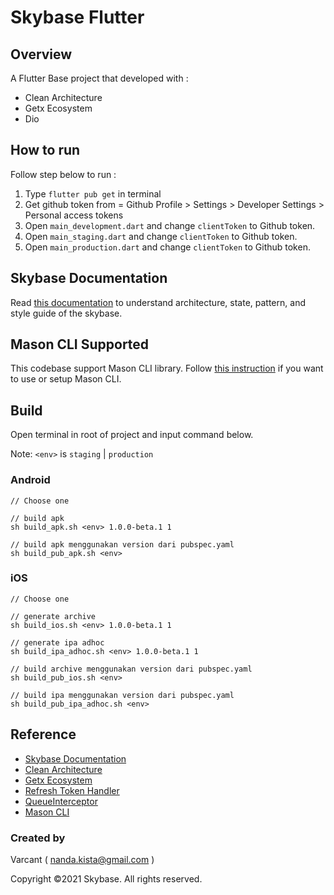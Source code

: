 # Skybase Flutter

## Overview
A Flutter Base project that developed with :
- Clean Architecture
- Getx Ecosystem
- Dio

## How to run
Follow step below to run :
1. Type `flutter pub get` in terminal
2. Get github token from = Github Profile > Settings > Developer Settings > Personal access tokens 
3. Open `main_development.dart` and change `clientToken` to Github token.
4. Open `main_staging.dart` and change `clientToken` to Github token.
5. Open `main_production.dart` and change `clientToken` to Github token.

## Skybase Documentation
Read [this documentation](https://docs.google.com/document/d/1ZwO60uk2SnqVBfL-L7tmIu6ykHCB8MCHP9VxE-ijXYM/edit?usp=share_link) to understand architecture, state, pattern, and style guide of the skybase.

## Mason CLI Supported
This codebase support Mason CLI library. Follow [this instruction](https://docs.google.com/document/d/1JfoTDzJ8FqCatVjTdzOn_9rDcIJBqadaSlvUZn53UCc/edit?usp=share_link) if you want to use or setup Mason CLI.

## Build

Open terminal in root of project and input command below.

Note: `<env>` is `staging` | `production`

### Android

    // Choose one

    // build apk
    sh build_apk.sh <env> 1.0.0-beta.1 1

    // build apk menggunakan version dari pubspec.yaml
    sh build_pub_apk.sh <env>

### iOS

    // Choose one

    // generate archive
    sh build_ios.sh <env> 1.0.0-beta.1 1

    // generate ipa adhoc
    sh build_ipa_adhoc.sh <env> 1.0.0-beta.1 1

    // build archive menggunakan version dari pubspec.yaml
    sh build_pub_ios.sh <env>

    // build ipa menggunakan version dari pubspec.yaml
    sh build_pub_ipa_adhoc.sh <env>


## Reference
- [Skybase Documentation](https://docs.google.com/document/d/1ZwO60uk2SnqVBfL-L7tmIu6ykHCB8MCHP9VxE-ijXYM/edit?usp=share_link)
- [Clean Architecture](https://resocoder.com/2019/08/27/flutter-tdd-clean-architecture-course-1-explanation-project-structure/)
- [Getx Ecosystem](https://medium.com/flutter-community/the-flutter-getx-ecosystem-state-management-881c7235511d)
- [Refresh Token Handler](https://medium.com/nusanet/flutter-refresh-token-authentication-4c8a58071d75)
- [QueueInterceptor](https://github.com/flutterchina/dio/issues/1308)
- [Mason CLI](https://pub.dev/packages/mason_cli)



### Created by
Varcant
( nanda.kista@gmail.com )

Copyright ©2021 Skybase. All rights reserved.

